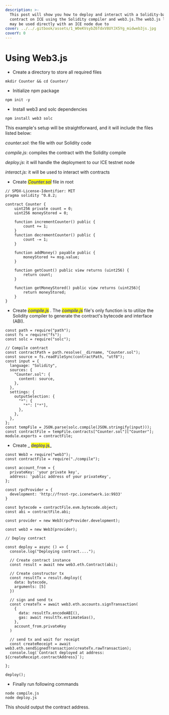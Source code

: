 ```yaml
---
description: >-
  This post will show you how to deploy and interact with a Solidity-based smart
  contract on ICE using the Solidity compiler and web3.js.The web3.js library
  may be used directly with an ICE node due to
cover: ../../.gitbook/assets/1_W0eKVsybZ6TdxV8UYJX5Yg_midweb3js.jpg
coverY: 0
---
```


# Using Web3.js

* Create a directory to store all required files

```
mkdir Counter && cd Counter/
```

* Initialize npm package

```
npm init -y
```

* Install web3 and solc dependencies

```
npm install web3 solc
```

This example's setup will be straightforward, and it will include the files listed below:

&#x20;_counter.sol_: the file with our Solidity code&#x20;

_compile.js_: compiles the contract with the Solidity compile

_deploy.js_: it will handle the deployment to our ICE testnet node&#x20;

_interact.js:_ it will be used to interact with contracts

* Create _<mark style="color:blue;">Counter.sol</mark>_ file in root

```
// SPDX-License-Identifier: MIT
pragma solidity ^0.8.2;

contract Counter {
    uint256 private count = 0;
    uint256 moneyStored = 0;

    function incrementCounter() public {
        count += 1;
    }
    function decrementCounter() public {
        count -= 1;
    }

    function addMoney() payable public {
        moneyStored += msg.value;
    }

    function getCount() public view returns (uint256) {
        return count;
    }

    function getMoneyStored() public view returns (uint256){
        return moneyStored;
    }
}
```

* Create _<mark style="color:blue;">compile.js</mark>_ . The _<mark style="color:blue;">compile.js</mark>_ file's only function is to utilize the Solidity compiler to generate the contract's bytecode and interface (ABI).

```
const path = require("path");
const fs = require("fs");
const solc = require("solc");

// Compile contract
const contractPath = path.resolve(__dirname, "Counter.sol");
const source = fs.readFileSync(contractPath, "utf8");
const input = {
  language: "Solidity",
  sources: {
    "Counter.sol": {
      content: source,
    },
  },
  settings: {
    outputSelection: {
      "*": {
        "*": ["*"],
      },
    },
  },
};
const tempFile = JSON.parse(solc.compile(JSON.stringify(input)));
const contractFile = tempFile.contracts["Counter.sol"]["Counter"];
module.exports = contractFile;
```

* Create _ <mark style="color:blue;">deploy.js</mark>_

```
const Web3 = require("web3");
const contractFile = require("./compile");

const account_from = {
  privateKey: 'your private key',
  address: 'public address of your privateKey',
};

const rpcProvider = {
  development: 'http://frost-rpc.icenetwork.io:9933'
}

const bytecode = contractFile.evm.bytecode.object;
const abi = contractFile.abi;

const provider = new Web3(rpcProvider.development);

const web3 = new Web3(provider);

// Deploy contract

const deploy = async () => {
  console.log("Deploying contract....");
 
  // Create contract instance
  const result = await new web3.eth.Contract(abi);

  // Create constructor tx
  const resultTx = result.deploy({
    data: bytecode,
    arguments: [5]
  })
 
  // sign and send tx
  const createTx = await web3.eth.accounts.signTransaction(
    {
      data: resultTx.encodeABI(),
      gas: await resultTx.estimateGas(),
    },
    account_from.privateKey
  )

  // send tx and wait for receipt
  const createReceipt = await web3.eth.sendSignedTransaction(createTx.rawTransaction);
  console.log(`Contract deployed at address: ${createReceipt.contractAddress}`);

};

deploy();
```

* Finally run following commands

```
node compile.js
node deploy.js
```

This should output the contract address.
